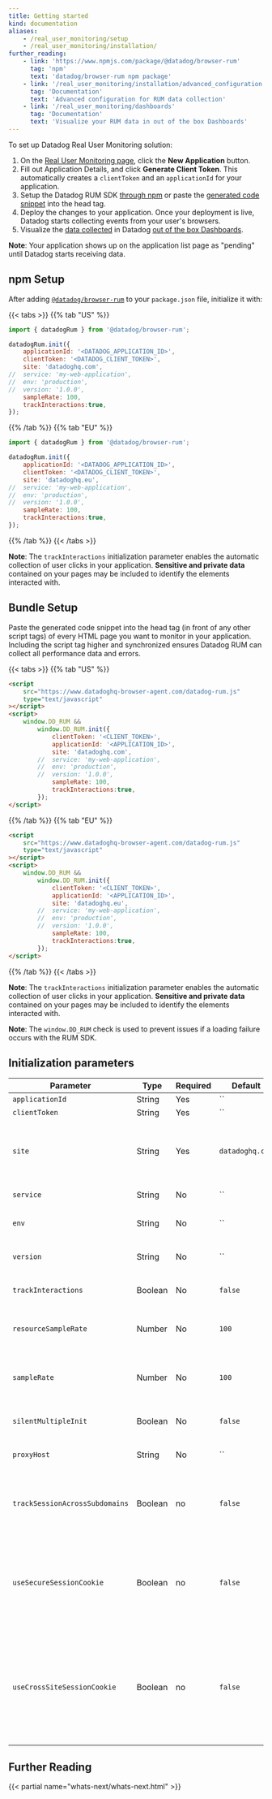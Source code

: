 ```yaml
---
title: Getting started
kind: documentation
aliases:
    - /real_user_monitoring/setup
    - /real_user_monitoring/installation/
further_reading:
    - link: 'https://www.npmjs.com/package/@datadog/browser-rum'
      tag: 'npm'
      text: 'datadog/browser-rum npm package'
    - link: '/real_user_monitoring/installation/advanced_configuration'
      tag: 'Documentation'
      text: 'Advanced configuration for RUM data collection'
    - link: '/real_user_monitoring/dashboards'
      tag: 'Documentation'
      text: 'Visualize your RUM data in out of the box Dashboards'
---
```


To set up Datadog Real User Monitoring solution:

1. On the [Real User Monitoring page][1], click the **New Application** button.
2. Fill out Application Details, and click **Generate Client Token**. This automatically creates a `clientToken` and an `applicationId` for your application.
3. Setup the Datadog RUM SDK [through npm](#npm-setup) or paste the [generated code snippet](#bundle-setup) into the head tag.
4. Deploy the changes to your application. Once your deployment is live, Datadog starts collecting events from your user's browsers.
5. Visualize the [data collected][2] in Datadog [out of the box Dashboards][3].

**Note**: Your application shows up on the application list page as "pending" until Datadog starts receiving data.

## npm Setup

After adding [`@datadog/browser-rum`][4] to your `package.json` file, initialize it with:

{{< tabs >}}
{{% tab "US" %}}

```javascript
import { datadogRum } from '@datadog/browser-rum';

datadogRum.init({
    applicationId: '<DATADOG_APPLICATION_ID>',
    clientToken: '<DATADOG_CLIENT_TOKEN>',
    site: 'datadoghq.com',
//  service: 'my-web-application',
//  env: 'production',
//  version: '1.0.0',
    sampleRate: 100,
    trackInteractions:true,
});
```

{{% /tab %}}
{{% tab "EU" %}}

```javascript
import { datadogRum } from '@datadog/browser-rum';

datadogRum.init({
    applicationId: '<DATADOG_APPLICATION_ID>',
    clientToken: '<DATADOG_CLIENT_TOKEN>',
    site: 'datadoghq.eu',
//  service: 'my-web-application',
//  env: 'production',
//  version: '1.0.0',
    sampleRate: 100,
    trackInteractions:true,
});
```

{{% /tab %}}
{{< /tabs >}}

**Note**: The `trackInteractions` initialization parameter enables the automatic collection of user clicks in your application. **Sensitive and private data** contained on your pages may be included to identify the elements interacted with.

## Bundle Setup

Paste the generated code snippet into the head tag (in front of any other script tags) of every HTML page you want to monitor in your application. Including the script tag higher and synchronized ensures Datadog RUM can collect all performance data and errors.

{{< tabs >}}
{{% tab "US" %}}

```html
<script
    src="https://www.datadoghq-browser-agent.com/datadog-rum.js"
    type="text/javascript"
></script>
<script>
    window.DD_RUM &&
        window.DD_RUM.init({
            clientToken: '<CLIENT_TOKEN>',
            applicationId: '<APPLICATION_ID>',
            site: 'datadoghq.com',
        //  service: 'my-web-application',
        //  env: 'production',
        //  version: '1.0.0',
            sampleRate: 100,
            trackInteractions:true,
        });
</script>
```

{{% /tab %}}
{{% tab "EU" %}}

```html
<script
    src="https://www.datadoghq-browser-agent.com/datadog-rum.js"
    type="text/javascript"
></script>
<script>
    window.DD_RUM &&
        window.DD_RUM.init({
            clientToken: '<CLIENT_TOKEN>',
            applicationId: '<APPLICATION_ID>',
            site: 'datadoghq.eu',
        //  service: 'my-web-application',
        //  env: 'production',
        //  version: '1.0.0',
            sampleRate: 100,
            trackInteractions:true,
        });
</script>
```

{{% /tab %}}
{{< /tabs >}}

**Note**: The `trackInteractions` initialization parameter enables the automatic collection of user clicks in your application. **Sensitive and private data** contained on your pages may be included to identify the elements interacted with.

**Note**: The `window.DD_RUM` check is used to prevent issues if a loading failure occurs with the RUM SDK.

## Initialization parameters

| Parameter                      | Type    | Required | Default         | Description                                                                                                       |
| ------------------------------ | ------- | -------- | --------------- | ----------------------------------------------------------------------------------------------------------------- |
| `applicationId`                | String  | Yes      | ``              | The RUM application ID.                                                                                           |
| `clientToken`                  | String  | Yes      | ``              | A [Datadog Client Token][5].                                                                                      |
| `site`                         | String  | Yes      | `datadoghq.com` | The Datadog Site of your organization. `datadoghq.com` for Datadog US site, `datadoghq.eu` for Datadog EU site.   |
| `service`                      | String  | No       | ``              | The service name for this application.                                                                            |
| `env`                          | String  | No       | ``              | The application’s environment e.g. prod, pre-prod, staging.                                                       |
| `version`                      | String  | No       | ``              | The application’s version e.g. 1.2.3, 6c44da20, 2020.02.13.                                                       |
| `trackInteractions`            | Boolean | No       | `false`         | Enables [automatic collection of Users Actions][6]                                                                |
| `resourceSampleRate`           | Number  | No       | `100`           | Percentage of tracked sessions with resources collection. `100` for all, `0` for none of them.                    |
| `sampleRate`                   | Number  | No       | `100`           | Percentage of sessions to track. Only tracked sessions send rum events. `100` for all, `0` for none of them.      |
| `silentMultipleInit`           | Boolean | No       | `false`         | Initialization fails silently if Datadog's RUM is already initialized on the page                                 |
| `proxyHost`                    | String  | No       | ``              | Optional proxy URL. See the full [proxy setup guide][7] for more information.                                     |
| `trackSessionAcrossSubdomains` | Boolean | no       | `false`         | Set to `true` to preserve session across subdomains of the same site. **Configuration must match when using RUM SDK**  |
| `useSecureSessionCookie`       | Boolean | no       | `false`         | Set to `true` to use a secure session cookie. This will prevent RUM events from sending on insecure (non-HTTPS) connections. **Configuration must match when using RUM SDK** |
| `useCrossSiteSessionCookie`    | Boolean | no       | `false`         | Set to `true` to use a secure cross-site session cookie. This will allow the RUM SDK to run when the site is loaded from another one (ex: via an iframe). Implies useSecureSessionCookie. **Configuration must match when using RUM SDK** |


## Further Reading

{{< partial name="whats-next/whats-next.html" >}}

[1]: https://app.datadoghq.com/rum
[2]: /real_user_monitoring/data_collected/
[3]: /real_user_monitoring/dashboards/
[4]: https://www.npmjs.com/package/@datadog/browser-rum
[5]: /account_management/api-app-keys/#client-tokens
[6]: /real_user_monitoring/data_collected/user_action/#automatic-collection-of-user-actions
[7]: /real_user_monitoring/faq/proxy_rum_data/
